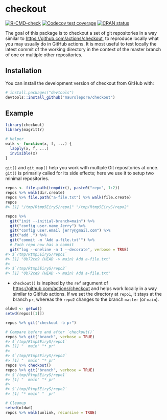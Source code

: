 
<!-- README.md is generated from README.Rmd. Please edit that file -->

# checkout

<!-- badges: start -->

[![R-CMD-check](https://github.com/maurolepore/checkout/workflows/R-CMD-check/badge.svg)](https://github.com/maurolepore/checkout/actions)
[![Codecov test
coverage](https://codecov.io/gh/maurolepore/checkout/branch/main/graph/badge.svg)](https://codecov.io/gh/maurolepore/checkout?branch=main)
[![CRAN
status](https://www.r-pkg.org/badges/version/checkout)](https://CRAN.R-project.org/package=checkout)
<!-- badges: end -->

The goal of this package is to checkout a set of git repositories in a
way similar to <https://github.com/actions/checkout>, to reproduce
locally what you may usually do in GitHub actions. It is most useful to
test locally the latest commit of the working directory in the context
of the master branch of one or multiple other repositories.

## Installation

You can install the development version of checkout from GitHub with:

``` r
# install.packages("devtools")
devtools::install_github("maurolepore/checkout")
```

## Example

``` r
library(checkout)
library(magrittr)

# Helper
walk <- function(x, f, ...) {
  lapply(x, f, ...)
  invisible(x)
}
```

`git()` and `git_map()` help you work with multiple Git
repositories at once. `git()` is primarily called for its side
effects; here we use it to setup two minimal repositories.

``` r
repos <- file.path(tempdir(), paste0("repo", 1:2))
repos %>% walk(dir.create)
repos %>% file.path("a-file.txt") %>% walk(file.create)
repos
#> [1] "/tmp/Rtmp5EiryS/repo1" "/tmp/Rtmp5EiryS/repo2"

repos %>%
  git("init --initial-branch=main") %>%
  git("config user.name Jerry") %>%
  git("config user.email jerry@gmail.com") %>%
  git("add .") %>%
  git("commit -m 'Add a-file.txt'") %>%
  # Each repo now has a commit
  git("log --oneline -n 1 --decorate", verbose = TRUE)
#> $`/tmp/Rtmp5EiryS/repo1`
#> [1] "0b72ce9 (HEAD -> main) Add a-file.txt"
#> 
#> $`/tmp/Rtmp5EiryS/repo2`
#> [1] "0b72ce9 (HEAD -> main) Add a-file.txt"
```

-   `checkout()` is inspired by the `ref` argument of
    <https://github.com/actions/checkout> and helps work locally in a
    way similar to GitHub actions. If we set the directory at `repo1`,
    it stays at the branch `pr`, whereas the `repo2` changes to the
    branch `master` (or `main`).

``` r
oldwd <- getwd()
setwd(repos[[1]])

repos %>% git("checkout -b pr")

# Compare before and after `checkout()`
repos %>% git("branch", verbose = TRUE)
#> $`/tmp/Rtmp5EiryS/repo1`
#> [1] "  main" "* pr"  
#> 
#> $`/tmp/Rtmp5EiryS/repo2`
#> [1] "  main" "* pr"
repos %>% checkout()
repos %>% git("branch", verbose = TRUE)
#> $`/tmp/Rtmp5EiryS/repo1`
#> [1] "  main" "* pr"  
#> 
#> $`/tmp/Rtmp5EiryS/repo2`
#> [1] "* main" "  pr"

# Cleanup
setwd(oldwd)
repos %>% walk(unlink, recursive = TRUE)
```

